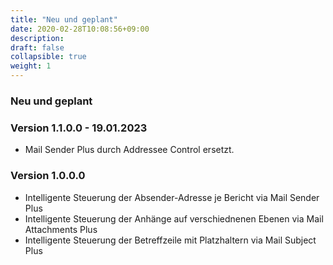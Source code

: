 ```yaml
---
title: "Neu und geplant"
date: 2020-02-28T10:08:56+09:00
description: 
draft: false
collapsible: true
weight: 1
---
```

### Neu und geplant

### Version 1.1.0.0 - 19.01.2023
- Mail Sender Plus durch Addressee Control ersetzt.
### Version 1.0.0.0
- Intelligente Steuerung der Absender-Adresse je Bericht via Mail Sender Plus
- Intelligente Steuerung der Anhänge auf verschiednenen Ebenen via Mail Attachments Plus
- Intelligente Steuerung der Betreffzeile mit Platzhaltern via Mail Subject Plus
